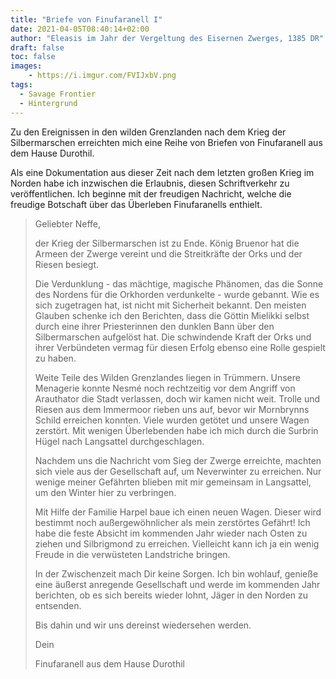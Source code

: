 ```yaml
---
title: "Briefe von Finufaranell I"
date: 2021-04-05T08:40:14+02:00
author: "Eleasis im Jahr der Vergeltung des Eisernen Zwerges, 1385 DR"
draft: false
toc: false
images:
    - https://i.imgur.com/FVIJxbV.png
tags: 
  - Savage Frontier
  - Hintergrund
---
```


Zu den Ereignissen in den wilden Grenzlanden nach dem Krieg der Silbermarschen erreichten mich eine Reihe von Briefen von Finufaranell aus dem Hause Durothil.

Als eine Dokumentation aus dieser Zeit nach dem letzten großen Krieg im Norden habe ich inzwischen die Erlaubnis, diesen Schriftverkehr zu veröffentlichen. Ich beginne mit der freudigen Nachricht, welche die freudige Botschaft über das Überleben Finufaranells enthielt.

>Geliebter Neffe,
>
>der Krieg der Silbermarschen ist zu Ende. König Bruenor hat die Armeen der Zwerge vereint und die Streitkräfte der Orks und der Riesen besiegt.
>
>Die Verdunklung - das mächtige, magische Phänomen, das die Sonne des Nordens für die Orkhorden verdunkelte -  wurde gebannt. Wie es sich zugetragen hat, ist nicht mit Sicherheit bekannt. Den meisten Glauben schenke ich den Berichten, dass die Göttin Mielikki selbst durch eine ihrer Priesterinnen den dunklen Bann über den Silbermarschen aufgelöst hat. Die schwindende Kraft der Orks und ihrer Verbündeten vermag für diesen Erfolg ebenso eine Rolle gespielt zu haben.
>
>Weite Teile des Wilden Grenzlandes liegen in Trümmern. Unsere Menagerie konnte Nesmé noch rechtzeitig vor dem Angriff von Arauthator die Stadt verlassen, doch wir kamen nicht weit. Trolle und Riesen aus dem Immermoor rieben uns auf, bevor wir Mornbrynns Schild erreichen konnten. Viele wurden getötet und unsere Wagen zerstört. Mit wenigen Überlebenden habe ich mich durch die Surbrin Hügel nach Langsattel durchgeschlagen.
>
>Nachdem uns die Nachricht vom Sieg der Zwerge erreichte, machten sich viele aus der Gesellschaft auf, um Neverwinter zu erreichen. Nur wenige meiner Gefährten blieben mit mir gemeinsam in Langsattel, um den Winter hier zu verbringen.
>
>Mit Hilfe der Familie Harpel baue ich einen neuen Wagen. Dieser wird bestimmt noch außergewöhnlicher als mein zerstörtes Gefährt! Ich habe die feste Absicht im kommenden Jahr wieder nach Osten zu ziehen und Silbrigmond zu erreichen. Vielleicht kann ich ja ein wenig Freude in die verwüsteten Landstriche bringen.
>
>In der Zwischenzeit mach Dir keine Sorgen. Ich bin wohlauf, genieße eine äußerst anregende Gesellschaft und werde im kommenden Jahr berichten, ob es sich bereits wieder lohnt, Jäger in den Norden zu entsenden.
>
>Bis dahin und wir uns dereinst wiedersehen werden.
>
>Dein
>
>Finufaranell aus dem Hause Durothil
